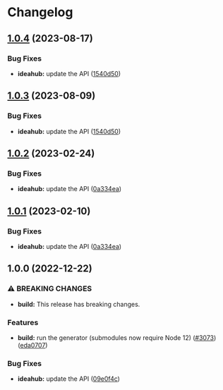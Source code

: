 # Changelog

## [1.0.4](https://github.com/googleapis/google-api-nodejs-client/compare/ideahub-v1.0.3...ideahub-v1.0.4) (2023-08-17)


### Bug Fixes

* **ideahub:** update the API ([1540d50](https://github.com/googleapis/google-api-nodejs-client/commit/1540d50df9a1b80c8a78dd89bae9922bac3fc122))

## [1.0.3](https://github.com/googleapis/google-api-nodejs-client/compare/ideahub-v1.0.2...ideahub-v1.0.3) (2023-08-09)


### Bug Fixes

* **ideahub:** update the API ([1540d50](https://github.com/googleapis/google-api-nodejs-client/commit/1540d50df9a1b80c8a78dd89bae9922bac3fc122))

## [1.0.2](https://github.com/googleapis/google-api-nodejs-client/compare/ideahub-v1.0.1...ideahub-v1.0.2) (2023-02-24)


### Bug Fixes

* **ideahub:** update the API ([0a334ea](https://github.com/googleapis/google-api-nodejs-client/commit/0a334ea6717ab691eeda6a697cefeea079d9a2f3))

## [1.0.1](https://github.com/googleapis/google-api-nodejs-client/compare/ideahub-v1.0.0...ideahub-v1.0.1) (2023-02-10)


### Bug Fixes

* **ideahub:** update the API ([0a334ea](https://github.com/googleapis/google-api-nodejs-client/commit/0a334ea6717ab691eeda6a697cefeea079d9a2f3))

## 1.0.0 (2022-12-22)


### ⚠ BREAKING CHANGES

* **build:** This release has breaking changes.

### Features

* **build:** run the generator (submodules now require Node 12) ([#3073](https://github.com/googleapis/google-api-nodejs-client/issues/3073)) ([eda0707](https://github.com/googleapis/google-api-nodejs-client/commit/eda07079dadab46a80b6f9ede618f4f43030169e))


### Bug Fixes

* **ideahub:** update the API ([09e0f4c](https://github.com/googleapis/google-api-nodejs-client/commit/09e0f4ce3800fe65b283f28635115d725cc05851))
